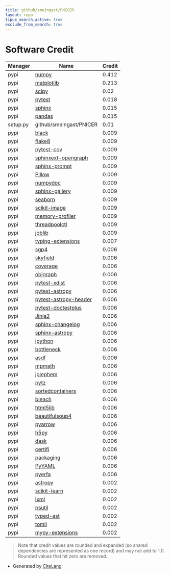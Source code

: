 ```yaml
---
title: github/smeingast/PNICER
layout: repo
tipue_search_active: true
exclude_from_search: true
---
```

# Software Credit

|Manager|Name|Credit|
|-------|----|------|
|pypi|[numpy](https://www.numpy.org)|0.412|
|pypi|[matplotlib](https://matplotlib.org)|0.213|
|pypi|[scipy](https://www.scipy.org)|0.02|
|pypi|[pytest](https://pypi.org/project/pytest)|0.018|
|pypi|[sphinx](https://pypi.org/project/sphinx)|0.015|
|pypi|[pandas](https://pypi.org/project/pandas)|0.015|
|setup.py|github/smeingast/PNICER|0.01|
|pypi|[black](https://github.com/psf/black)|0.009|
|pypi|[flake8](https://pypi.org/project/flake8)|0.009|
|pypi|[pytest-cov](https://pypi.org/project/pytest-cov)|0.009|
|pypi|[sphinxext-opengraph](https://pypi.org/project/sphinxext-opengraph)|0.009|
|pypi|[sphinx-prompt](https://pypi.org/project/sphinx-prompt)|0.009|
|pypi|[Pillow](https://pypi.org/project/Pillow)|0.009|
|pypi|[numpydoc](https://pypi.org/project/numpydoc)|0.009|
|pypi|[sphinx-gallery](https://pypi.org/project/sphinx-gallery)|0.009|
|pypi|[seaborn](https://pypi.org/project/seaborn)|0.009|
|pypi|[scikit-image](https://pypi.org/project/scikit-image)|0.009|
|pypi|[memory-profiler](https://pypi.org/project/memory-profiler)|0.009|
|pypi|[threadpoolctl](https://pypi.org/project/threadpoolctl)|0.009|
|pypi|[joblib](https://pypi.org/project/joblib)|0.009|
|pypi|[typing-extensions](https://pypi.org/project/typing-extensions)|0.007|
|pypi|[sgp4](https://pypi.org/project/sgp4)|0.006|
|pypi|[skyfield](https://pypi.org/project/skyfield)|0.006|
|pypi|[coverage](https://pypi.org/project/coverage)|0.006|
|pypi|[objgraph](https://pypi.org/project/objgraph)|0.006|
|pypi|[pytest-xdist](https://pypi.org/project/pytest-xdist)|0.006|
|pypi|[pytest-astropy](https://pypi.org/project/pytest-astropy)|0.006|
|pypi|[pytest-astropy-header](https://pypi.org/project/pytest-astropy-header)|0.006|
|pypi|[pytest-doctestplus](https://pypi.org/project/pytest-doctestplus)|0.006|
|pypi|[Jinja2](https://pypi.org/project/Jinja2)|0.006|
|pypi|[sphinx-changelog](https://pypi.org/project/sphinx-changelog)|0.006|
|pypi|[sphinx-astropy](https://pypi.org/project/sphinx-astropy)|0.006|
|pypi|[ipython](https://pypi.org/project/ipython)|0.006|
|pypi|[bottleneck](https://pypi.org/project/bottleneck)|0.006|
|pypi|[asdf](https://pypi.org/project/asdf)|0.006|
|pypi|[mpmath](https://pypi.org/project/mpmath)|0.006|
|pypi|[jplephem](https://pypi.org/project/jplephem)|0.006|
|pypi|[pytz](https://pypi.org/project/pytz)|0.006|
|pypi|[sortedcontainers](https://pypi.org/project/sortedcontainers)|0.006|
|pypi|[bleach](https://pypi.org/project/bleach)|0.006|
|pypi|[html5lib](https://pypi.org/project/html5lib)|0.006|
|pypi|[beautifulsoup4](https://pypi.org/project/beautifulsoup4)|0.006|
|pypi|[pyarrow](https://pypi.org/project/pyarrow)|0.006|
|pypi|[h5py](https://pypi.org/project/h5py)|0.006|
|pypi|[dask](https://pypi.org/project/dask)|0.006|
|pypi|[certifi](https://pypi.org/project/certifi)|0.006|
|pypi|[packaging](https://pypi.org/project/packaging)|0.006|
|pypi|[PyYAML](https://pypi.org/project/PyYAML)|0.006|
|pypi|[pyerfa](https://pypi.org/project/pyerfa)|0.006|
|pypi|[astropy](http://astropy.org)|0.002|
|pypi|[scikit-learn](http://scikit-learn.org)|0.002|
|pypi|[lxml](https://pypi.org/project/lxml)|0.002|
|pypi|[psutil](https://pypi.org/project/psutil)|0.002|
|pypi|[typed-ast](https://pypi.org/project/typed-ast)|0.002|
|pypi|[tomli](https://pypi.org/project/tomli)|0.002|
|pypi|[mypy-extensions](https://pypi.org/project/mypy-extensions)|0.002|


> Note that credit values are rounded and expanded (so shared dependencies are represented as one record) and may not add to 1.0. Rounded values that hit zero are removed.


- Generated by [CiteLang](https://github.com/vsoch/citelang)
